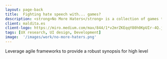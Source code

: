 ```yaml
---
layout: page-back
title:  Fighting hate speech with... games?
description: <strong>No More Haters</strong> is a collection of games to help young people detect and fight hate speech
client: maldita.es
client-logo: https://miro.medium.com/max/844/1*v2mrZKEqqY80h0KpUIr-4Q.jpeg
tags: [UX research, UI design, Development]
image:  '/images/work/no-more-haters.png'
---
```

Leverage agile frameworks to provide a robust synopsis for high level 